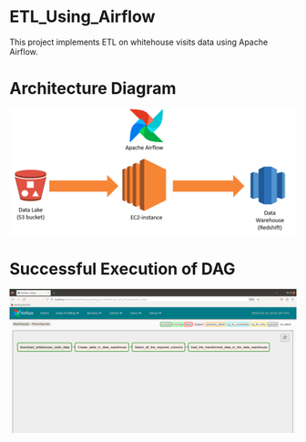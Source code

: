 # ETL_Using_Airflow
This project implements ETL on whitehouse visits data using Apache Airflow.
# Architecture Diagram
![alt text](https://github.com/ShreyasK2411/ETL_Using_Airflow/blob/3fcc1b2f804fc13061052f354e68d780902f48c6/images/architecture.png?raw=true)
# Successful Execution of DAG
![alt text](https://github.com/ShreyasK2411/ETL_Using_Airflow/blob/3fcc1b2f804fc13061052f354e68d780902f48c6/images/execution_complete.png?raw=true)
